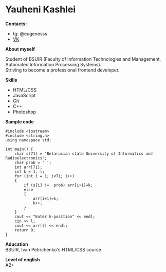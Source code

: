 # Yauheni Kashlei
**Contacts:** <br>
- tg: @eugenesss
- [VK](https://vk.com/saygene)

**About myself** <br>

Student of BSUIR (Faculty of Information Technologies and Management, Automated Information Processing Systems). <br>
Striving to become a professional frontend developer. <br>

**Skills** <br>
* HTML/CSS
* JavaScript
* Git
* C++
* Photoshop

**Sample code** <br>
```
#include <iostream>
#include <string.h>
using namespace std;

int main() {
    char s[71] = "Belarusian state University of Informatics and Radioelectronics";
    char prob = ' ';
    int arr[71];
    int k = 1, l;
    for (int i = 1; i<71; i++)
    {
        if (s[i] !=  prob) arr[i+1]=k;
        else
        {
            arr[i+1]=k;
            k++;
        }
    }
    cout << "Enter k-position" << endl;
    cin >> l;
    cout << arr[l] << endl;
    return 0;
}
```

**Aducation** <br>
BSUIR, Ivan Petrichenko's HTML/CSS course

**Level of english** <br>
A2+
